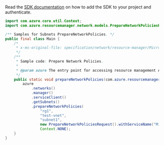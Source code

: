 Read the [SDK documentation](https://github.com/Azure/azure-sdk-for-java/blob/azure-resourcemanager_2.13.0/sdk/resourcemanager/azure-resourcemanager/README.md) on how to add the SDK to your project and authenticate.

```java
import com.azure.core.util.Context;
import com.azure.resourcemanager.network.models.PrepareNetworkPoliciesRequest;

/** Samples for Subnets PrepareNetworkPolicies. */
public final class Main {
    /*
     * x-ms-original-file: specification/network/resource-manager/Microsoft.Network/stable/2021-05-01/examples/SubnetPrepareNetworkPolicies.json
     */
    /**
     * Sample code: Prepare Network Policies.
     *
     * @param azure The entry point for accessing resource management APIs in Azure.
     */
    public static void prepareNetworkPolicies(com.azure.resourcemanager.AzureResourceManager azure) {
        azure
            .networks()
            .manager()
            .serviceClient()
            .getSubnets()
            .prepareNetworkPolicies(
                "rg1",
                "test-vnet",
                "subnet1",
                new PrepareNetworkPoliciesRequest().withServiceName("Microsoft.Sql/managedInstances"),
                Context.NONE);
    }
}
```
